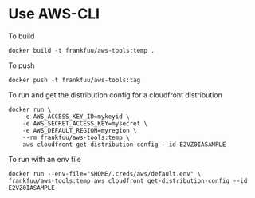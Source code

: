 # Use AWS-CLI

To build
```
docker build -t frankfuu/aws-tools:temp .
```

To push
```
docker push -t frankfuu/aws-tools:tag
```

To run and get the distribution config for a cloudfront distribution
```
docker run \
    -e AWS_ACCESS_KEY_ID=mykeyid \
    -e AWS_SECRET_ACCESS_KEY=mysecret \
    -e AWS_DEFAULT_REGION=myregion \
    --rm frankfuu/aws-tools:temp \
    aws cloudfront get-distribution-config --id E2VZ0IASAMPLE
```

To run with an env file
```
docker run --env-file="$HOME/.creds/aws/default.env" \ 
frankfuu/aws-tools:temp aws cloudfront get-distribution-config --id E2VZ0IASAMPLE
```